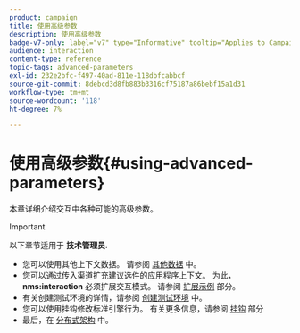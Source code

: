 ```yaml
---
product: campaign
title: 使用高级参数
description: 使用高级参数
badge-v7-only: label="v7" type="Informative" tooltip="Applies to Campaign Classic v7 only"
audience: interaction
content-type: reference
topic-tags: advanced-parameters
exl-id: 232e2bfc-f497-40ad-811e-118dbfcabbcf
source-git-commit: 8debcd3d8fb883b3316cf75187a86bebf15a1d31
workflow-type: tm+mt
source-wordcount: '118'
ht-degree: 7%

---
```


# 使用高级参数{#using-advanced-parameters}



本章详细介绍交互中各种可能的高级参数。

>[!IMPORTANT]
>
>以下章节适用于 **技术管理员**.

* 您可以使用其他上下文数据。 请参阅 [其他数据](../../interaction/using/additional-data.md) 中。
* 您可以通过传入渠道扩充建议选件的应用程序上下文。 为此， **nms:interaction** 必须扩展交互模式。 请参阅 [扩展示例](../../interaction/using/extension-example.md) 部分。
* 有关创建测试环境的详情，请参阅 [创建测试环境](../../interaction/using/creating-a-test-environment.md) 中。
* 您可以使用挂钩修改标准引擎行为。 有关更多信息，请参阅 [挂钩](../../interaction/using/hooks.md) 部分
* 最后，在 [分布式架构](../../interaction/using/distributed-architectures.md) 中。
